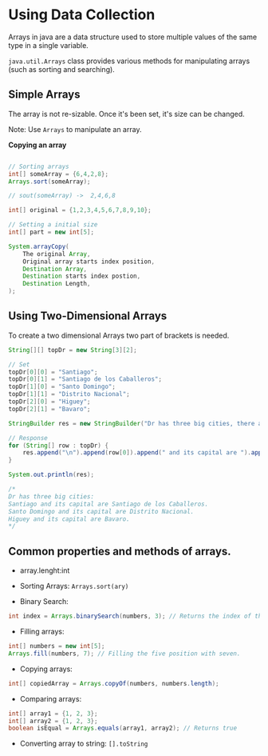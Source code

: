 # Using Data Collection

Arrays in java are a data structure used to store multiple values of the same type in a single variable.

`java.util.Arrays` class provides various methods for manipulating arrays (such as sorting and searching).

## Simple Arrays

The array is not re-sizable. Once it's been set, it's size can be changed.

Note: Use `Arrays` to manipulate an array. 

**Copying an array**

```java

// Sorting arrays
int[] someArray = {6,4,2,8};
Arrays.sort(someArray);

// sout(someArray) ->  2,4,6,8

int[] original = {1,2,3,4,5,6,7,8,9,10};

// Setting a initial size
int[] part = new int[5];

System.arrayCopy(
    The original Array,
    Original array starts index position,
    Destination Array,
    Destination starts index postion,
    Destination Length,
);
```

## Using Two-Dimensional Arrays

To create a two dimensional Arrays two part of brackets is needed. 

```java
String[][] topDr = new String[3][2];

// Set
topDr[0][0] = "Santiago";
topDr[0][1] = "Santiago de los Caballeros";
topDr[1][0] = "Santo Domingo";
topDr[1][1] = "Distrito Nacional";
topDr[2][0] = "Higuey";
topDr[2][1] = "Bavaro";

StringBuilder res = new StringBuilder("Dr has three big cities, there are: ");

// Response
for (String[] row : topDr) {
    res.append("\n").append(row[0]).append(" and its capital are ").append(row[1]).append(".");
}

System.out.println(res);

/*
Dr has three big cities: 
Santiago and its capital are Santiago de los Caballeros.
Santo Domingo and its capital are Distrito Nacional.
Higuey and its capital are Bavaro.
*/
```

## Common properties and methods of arrays.

- array.lenght:int
- Sorting Arrays: `Arrays.sort(ary)`

- Binary Search:

```java
int index = Arrays.binarySearch(numbers, 3); // Returns the index of the element 3
```

- Filling arrays:
```java
int[] numbers = new int[5];
Arrays.fill(numbers, 7); // Filling the five position with seven.
```
- Copying arrays: 
```java
int[] copiedArray = Arrays.copyOf(numbers, numbers.length);
```

- Comparing arrays: 
```java
int[] array1 = {1, 2, 3};
int[] array2 = {1, 2, 3};
boolean isEqual = Arrays.equals(array1, array2); // Returns true
```

- Converting array to string: `[].toString`


